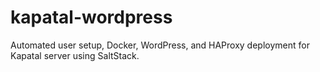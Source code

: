 # kapatal-wordpress
Automated user setup, Docker, WordPress, and HAProxy deployment for Kapatal server using SaltStack.
